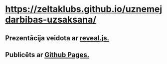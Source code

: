 # https://zeltaklubs.github.io/uznemejdarbibas-uzsaksana/
## Prezentācija veidota ar [reveal.js.](https://github.com/hakimel/reveal.js)
## Publicēts ar [Github Pages.](https://pages.github.com/)
